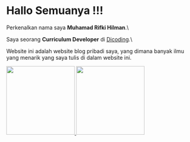 # Hallo Semuanya !!!

Perkenalkan nama saya **Muhamad Rifki Hilman**.\

Saya seorang **Curriculum Developer** di [Dicoding](https://www.dicoding.com/).\

Website ini adalah website blog pribadi saya, yang dimana banyak ilmu yang menarik yang saya tulis di dalam website ini.

<p align="left">
<a href="https://github.com/rifkyhilman">
  <img height="180em" src="https://github-readme-stats-eight-theta.vercel.app/api?username=gilangadhan&show_icons=true&theme=algolia&include_all_commits=true&count_private=true"/>
  <img height="180em" src="https://github-readme-stats-eight-theta.vercel.app/api/top-langs/?username=rifkyhilman&layout=compact&langs_count=8&theme=algolia"/>
</a>
</p>
